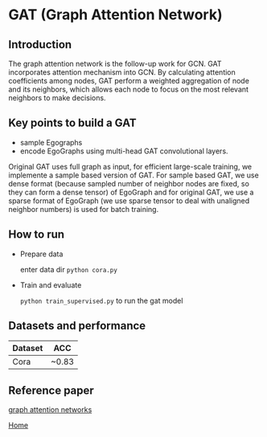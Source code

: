 # GAT (Graph Attention Network)
## Introduction
The graph attention network is the follow-up work for GCN. GAT incorporates attention mechanism
into GCN. By calculating attention coefficients among nodes, GAT perform a weighted aggregation
of node and its neighbors, which
allows each node to focus on the most relevant neighbors to make
decisions.

## Key points to build a GAT
- sample Egographs
- encode EgoGraphs using multi-head GAT convolutional layers.

Original GAT uses full graph as input, for efficient large-scale training,
we implemente a sample based version of GAT. For sample based GAT, we use dense format (because sampled number of neighbor nodes are fixed, so they can form a dense tensor)
of EgoGraph and for original GAT, we use a sparse format of EgoGraph (we use sparse tensor to deal with unaligned neighbor numbers) is used for batch training.


## How to run
- Prepare data

  enter data dir `python cora.py`

- Train and evaluate

  `python train_supervised.py` to run the gat model

## Datasets and performance
| Dataset | ACC   |
| ------- | ----- |
| Cora    | ~0.83 |

## Reference paper 
[graph attention networks](https://arxiv.org/pdf/1710.10903.pdf)

[Home](../README.md)
